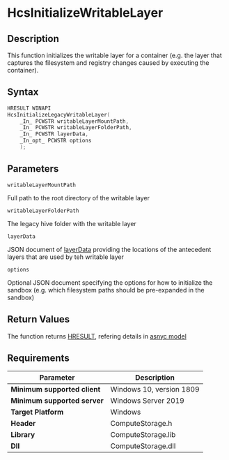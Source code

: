 # HcsInitializeWritableLayer

## Description

This function initializes the writable layer for a container (e.g. the layer that captures the filesystem and registry changes caused by executing the container).

## Syntax

```cpp
HRESULT WINAPI
HcsInitializeLegacyWritableLayer(
    _In_ PCWSTR writableLayerMountPath,
    _In_ PCWSTR writableLayerFolderPath,
    _In_ PCWSTR layerData,
    _In_opt_ PCWSTR options
    );

```

## Parameters

`writableLayerMountPath`

Full path to the root directory of the writable layer

`writableLayerFolderPath`

The legacy hive folder with the writable layer

`layerData`

JSON document of [layerData](./../SchemaReference.md#LayerData) providing the locations of the antecedent layers that are used by teh writable layer

`options`

Optional JSON document specifying the options for how to initialize the sandbox (e.g. which filesystem paths should be pre-expanded in the sandbox)

## Return Values

The function returns [HRESULT](./HCSHResult.md), refering details in [asnyc model](./../AsyncModel.md#HcsOperationResult)

## Requirements

|Parameter     |Description|
|---|---|
| **Minimum supported client** | Windows 10, version 1809 |
| **Minimum supported server** | Windows Server 2019 |
| **Target Platform** | Windows |
| **Header** | ComputeStorage.h |
| **Library** | ComputeStorage.lib |
| **Dll** | ComputeStorage.dll |

